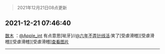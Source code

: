> 2021年12月21日08点更新
<link rel="stylesheet" href="https://cdn.jsdelivr.net/gh/taotie6/sampleJSON@main/css/photo_show.css">
<meta name="referrer" content="no-referrer" />


 ## 2021-12-21 07:46:40 

 [㪚木](https://www.coolapk.com/feed/32263306?shareKey=YTIwYTllYWIzNjVhNjFjMTFkMDI~) ：<a class="feed-link-uname" href="/u/Apple_int">@Apple_int</a> 有点意思[呲牙]//<a class="feed-link-uname" href="/u/六年不弄针线活">@六年不弄针线活</a>:笑了[受虐滑稽][受虐滑稽][受虐滑稽][受虐滑稽]<a class="feed-forward-pic" href="http://image.coolapk.com/feed/2021/1220/16/8385282_150ccd2a_0629_3036_464@1080x2310.jpeg">查看图片</a> 

<div class="album">
</div>

 ------- 

